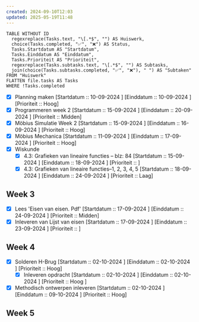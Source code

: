 ```yaml
---
created: 2024-09-10T12:03
updated: 2025-05-19T11:48
---
```




```dataview
TABLE WITHOUT ID 
  regexreplace(Tasks.text, "\[.*$", "") AS Huiswerk, 
  choice(Tasks.completed, "✅", "❌") AS Status, 
  Tasks.Startdatum AS "Startdatum", 
  Tasks.Einddatum AS "Einddatum",  
  Tasks.Prioriteit AS "Prioriteit", 
  regexreplace(Tasks.subtasks.text, "\[.*$", "") AS Subtasks, 
  join(choice(Tasks.subtasks.completed, "✅", "❌"), " ") AS "Subtaken"
FROM "Huiswerk"
FLATTEN file.tasks AS Tasks
WHERE !Tasks.completed
```


- [x] Planning maken [Startdatum :: 10-09-2024 ] [Einddatum :: 10-09-2024 ] [Prioriteit :: Hoog] 
- [x] Programmeren week 2 [Startdatum :: 15-09-2024 ] [Einddatum :: 20-09-2024 ] [Prioriteit :: Midden] 
- [x] Möbius Simulatie Week 2 [Startdatum :: 15-09-2024 ] [Einddatum :: 16-09-2024 ] [Prioriteit :: Hoog] 
- [x] Möbius Mechanica [Startdatum :: 11-09-2024 ] [Einddatum :: 17-09-2024 ] [Prioriteit :: Hoog] 
- [x] Wiskunde 
	- [x] 4.3: Grafieken van lineaire functies – blz: 84 [Startdatum :: 15-09-2024 ] [Einddatum :: 18-09-2024 ] [Prioriteit :: ]
	- [x] 4.3: Grafieken van lineaire functies–1, 2, 3, 4, 5 [Startdatum :: 18-09-2024 ] [Einddatum :: 24-09-2024 ] [Prioriteit :: Laag] 	

## Week 3
- [x] Lees 'Eisen van eisen. Pdf' [Startdatum :: 17-09-2024 ] [Einddatum :: 24-09-2024 ] [Prioriteit  :: Midden]
- [x] Inleveren van Lijst van eisen [Startdatum :: 17-09-2024 ] [Einddatum :: 23-09-2024 ] [Prioriteit  ::  ]

## Week 4
- [x] Solderen H-Brug [Startdatum :: 02-10-2024 ] [Einddatum :: 02-10-2024 ] [Prioriteit  ::  Hoog]
	- [x] Inleveren opdracht [Startdatum :: 02-10-2024 ] [Einddatum :: 02-10-2024 ] [Prioriteit  :: Hoog ]
- [x] Methodisch ontwerpen inleveren [Startdatum :: 02-10-2024 ] [Einddatum :: 09-10-2024 ] [Prioriteit  ::  Hoog]

## Week 5
